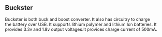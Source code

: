 ## Buckster



Buckster is both buck and boost converter. It also has circuitry to charge the battery over USB. It supports lithium polymer and lithium Ion batteries. It provides 3.3v and 1.8v output voltages.It provices charge current of 500mA.

 


